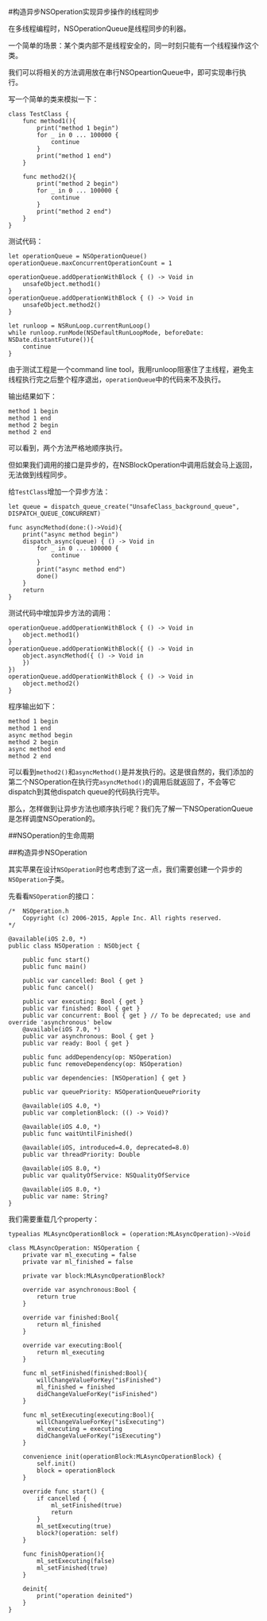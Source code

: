 #构造异步NSOperation实现异步操作的线程同步

在多线程编程时，NSOperationQueue是线程同步的利器。

一个简单的场景：某个类内部不是线程安全的，同一时刻只能有一个线程操作这个类。

我们可以将相关的方法调用放在串行NSOpeartionQueue中，即可实现串行执行。

写一个简单的类来模拟一下：

```
class TestClass {
    func method1(){
        print("method 1 begin")
        for _ in 0 ... 100000 {
            continue
        }
        print("method 1 end")
    }
    
    func method2(){
        print("method 2 begin")
        for _ in 0 ... 100000 {
            continue
        }
        print("method 2 end")
    }
}

```
测试代码：

```
let operationQueue = NSOperationQueue()
operationQueue.maxConcurrentOperationCount = 1

operationQueue.addOperationWithBlock { () -> Void in
    unsafeObject.method1()
}
operationQueue.addOperationWithBlock { () -> Void in
    unsafeObject.method2()
}

let runloop = NSRunLoop.currentRunLoop()
while runloop.runMode(NSDefaultRunLoopMode, beforeDate: NSDate.distantFuture()){
    continue
}

```

由于测试工程是一个command line tool，我用runloop阻塞住了主线程，避免主线程执行完之后整个程序退出，`operationQueue`中的代码来不及执行。

输出结果如下：

```
method 1 begin
method 1 end
method 2 begin
method 2 end
```

可以看到，两个方法严格地顺序执行。

但如果我们调用的接口是异步的，在NSBlockOperation中调用后就会马上返回，无法做到线程同步。

给`TestClass`增加一个异步方法：

```
let queue = dispatch_queue_create("UnsafeClass_background_queue", DISPATCH_QUEUE_CONCURRENT)

func asyncMethod(done:()->Void){
    print("async method begin")
    dispatch_async(queue) { () -> Void in
        for _ in 0 ... 100000 {
            continue
        }
        print("async method end")
        done()
    }
    return
}
```

测试代码中增加异步方法的调用：

```
operationQueue.addOperationWithBlock { () -> Void in
    object.method1()
}
operationQueue.addOperationWithBlock({ () -> Void in
    object.asyncMethod({ () -> Void in
    })
})
operationQueue.addOperationWithBlock { () -> Void in
    object.method2()
}
```

程序输出如下：

```
method 1 begin
method 1 end
async method begin
method 2 begin
async method end
method 2 end
```

可以看到`method2()`和`asyncMethod()`是并发执行的。这是很自然的，我们添加的第二个NSOperation在执行完`asyncMethod()`的调用后就返回了，不会等它dispatch到其他dispatch queue的代码执行完毕。

那么，怎样做到让异步方法也顺序执行呢？我们先了解一下NSOperationQueue是怎样调度NSOperation的。

##NSOperation的生命周期

##构造异步NSOperation


其实苹果在设计`NSOperation`时也考虑到了这一点，我们需要创建一个异步的`NSOperation`子类。

先看看`NSOperation`的接口：

```
/*	NSOperation.h
	Copyright (c) 2006-2015, Apple Inc. All rights reserved.
*/

@available(iOS 2.0, *)
public class NSOperation : NSObject {
    
    public func start()
    public func main()
    
    public var cancelled: Bool { get }
    public func cancel()
    
    public var executing: Bool { get }
    public var finished: Bool { get }
    public var concurrent: Bool { get } // To be deprecated; use and override 'asynchronous' below
    @available(iOS 7.0, *)
    public var asynchronous: Bool { get }
    public var ready: Bool { get }
    
    public func addDependency(op: NSOperation)
    public func removeDependency(op: NSOperation)
    
    public var dependencies: [NSOperation] { get }
    
    public var queuePriority: NSOperationQueuePriority
    
    @available(iOS 4.0, *)
    public var completionBlock: (() -> Void)?
    
    @available(iOS 4.0, *)
    public func waitUntilFinished()
    
    @available(iOS, introduced=4.0, deprecated=8.0)
    public var threadPriority: Double
    
    @available(iOS 8.0, *)
    public var qualityOfService: NSQualityOfService
    
    @available(iOS 8.0, *)
    public var name: String?
}

```

我们需要重载几个property：


```
typealias MLAsyncOperationBlock = (operation:MLAsyncOperation)->Void

class MLAsyncOperation: NSOperation {
    private var ml_executing = false
    private var ml_finished = false
    
    private var block:MLAsyncOperationBlock?
    
    override var asynchronous:Bool {
        return true
    }
    
    override var finished:Bool{
        return ml_finished
    }
    
    override var executing:Bool{
        return ml_executing
    }
    
    func ml_setFinished(finished:Bool){
        willChangeValueForKey("isFinished")
        ml_finished = finished
        didChangeValueForKey("isFinished")
    }
    
    func ml_setExecuting(executing:Bool){
        willChangeValueForKey("isExecuting")
        ml_executing = executing
        didChangeValueForKey("isExecuting")
    }
    
    convenience init(operationBlock:MLAsyncOperationBlock) {
        self.init()
        block = operationBlock
    }
    
    override func start() {
        if cancelled {
            ml_setFinished(true)
            return
        }
        ml_setExecuting(true)
        block?(operation: self)
    }
    
    func finishOperation(){
        ml_setExecuting(false)
        ml_setFinished(true)
    }
    
    deinit{
        print("operation deinited")
    }
}
```
